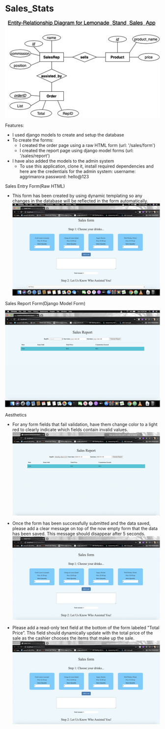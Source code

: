 # Sales_Stats

![](/Sales_ERD.jpg)

Features:
  - I used django models to create and setup the database
  - To create the forms:
      * I created the order page using a raw HTML form (url: '/sales/form')
      * I created the report page using django model forms (url: '/sales/report')
  - I have also added the models to the admin system
      * To use this application, clone it, install required dependencies and here are the credentials for the admin system:
          username: aggrimarora
          password: hello@123

Sales Entry Form(Raw HTML)

  - This form has been created by using dynamic templating so any changes in the database will be  reflected in the form        automatically.
  ![](/Sales_Entry.png)

Sales Report Form(Django Model Form)

  ![](/Sales_Report.png)




Aesthetics

* For any form fields that fail validation, have them change color to a light red to clearly indicate which fields contain invalid values.
![](/Invalid_Red_gif.gif)

* Once the form has been successfully submitted and the data saved, please add a clear message on top of the now empty form that the data has been saved. This message should disappear after 5 seconds.
![](/Success_Message_gif.gif)

* Please add a read-only text field at the bottom of the form labeled "Total Price”. This field should dynamically update with the total price of the sale as the cashier chooses the items that make up the sale.
![](/Order_Total_gif.gif)
